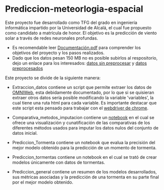# Prediccion-meteorlogia-espacial
Este proyecto fue desarrollado como TFG del grado en ingeniería informática impartido por la Universidad de Alcalá, el cual fue propuesto como candidato a matrícula de honor. El objetivo es la predicción de viento solar a través de redes neuronales profundas. <br />

- Es recomendable leer [Documentación.pdf](https://github.com/c-yanguas/Prediccion-meteorologia-espacial/blob/main/Documentaci%C3%B3n.pdf) para comprender los objetivos del proyecto y los pasos realizados.
- Dado que los datos pesan 150 MB no es posible subirlos al respositorio, dejo un enlace para los interesados: [datos sin preprocesar](https://drive.google.com/file/d/1AvvkAYaAC0BMMwAF_6qqtdTqTEbLfcRG/view?usp=sharing) y [datos preprocesados](https://drive.google.com/file/d/1BXSGC21YNVCk8kAn-kHe7qfXJYRtnL-v/view?usp=sharing) <br />

Este proyecto se divide de la siguiente manera:

- Extraccion_datos contiene un script que permite extraer los datos de [OMNIWeb](https://omniweb.gsfc.nasa.gov/form/omni_min.html), esta debidamente documentado, por lo que si se quisieran extraer otros datos sería posible modificando la variable 'variables', la cual tiene una ruta html para cada variable. Es importante destacar que este script esta pensado para trabajar con el [webdriver de chrome](https://chromedriver.chromium.org/).

- Comparativa_metodos_imputacion contiene un [notebook](https://github.com/c-yanguas/Prediccion-meteorologia-espacial/blob/main/Comparativa_metodos_imputacion/imputacion_comparativa.ipynb) en el cual se ofrece una visualización y cunatificación de las comparativas de los diferentes métodos usados para imputar los datos nulos del conjunto de datos inicial.

- Prediccion_Tormenta contiene un notebook que evalua la precisión del mejor modelo obtenido para la predicción de un momento de tormenta.

- Prediccion_tormentas contiene un notebook en el cual se trató de crear modelos únicamente con datos de tormentas.

- Prediccion_general contiene un resumen de los modelos desarrollados, sus métricas asociadas y la predicción de una tormenta en su parte final por el mejor modelo obtenido.
